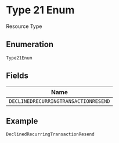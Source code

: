 
# Type 21 Enum

Resource Type

## Enumeration

`Type21Enum`

## Fields

| Name |
|  --- |
| `DECLINEDRECURRINGTRANSACTIONRESEND` |

## Example

```
DeclinedRecurringTransactionResend
```

